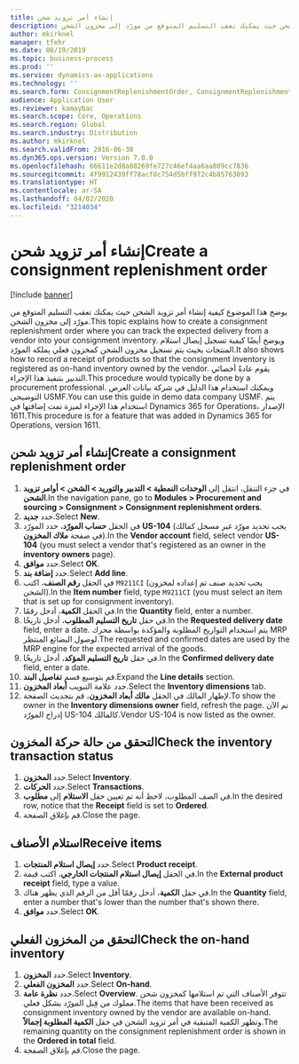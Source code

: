 ```yaml
---
title: إنشاء أمر تزويد شحن
description: يوضح هذا الموضوع كيفية إنشاء أمر تزويد الشحن حيث يمكنك تعقب التسليم المتوقع من مورّد إلى مخزون الشحن.
author: mkirknel
manager: tfehr
ms.date: 08/19/2019
ms.topic: business-process
ms.prod: ''
ms.service: dynamics-ax-applications
ms.technology: ''
ms.search.form: ConsignmentReplenishmentOrder, ConsignmentReplenishmentOrderCreate, InventTrans, ConsignmentDraftReplenishmentOrderJournal, InventOnhandMovement, InventOnhandItem, InventItemIdLookupSimple
audience: Application User
ms.reviewer: kamaybac
ms.search.scope: Core, Operations
ms.search.region: Global
ms.search.industry: Distribution
ms.author: mkirknel
ms.search.validFrom: 2016-06-30
ms.dyn365.ops.version: Version 7.0.0
ms.openlocfilehash: 66611e2d8a88269fe727c46ef4aa6aa809cc7836
ms.sourcegitcommit: 4f9912439ff78acf0c754d5bff972c4b85763093
ms.translationtype: HT
ms.contentlocale: ar-SA
ms.lasthandoff: 04/02/2020
ms.locfileid: "3214034"
---
```

# <a name="create-a-consignment-replenishment-order"></a><span data-ttu-id="e3cb1-103">إنشاء أمر تزويد شحن</span><span class="sxs-lookup"><span data-stu-id="e3cb1-103">Create a consignment replenishment order</span></span>

[!include [banner](../../includes/banner.md)]

<span data-ttu-id="e3cb1-104">يوضح هذا الموضوع كيفية إنشاء أمر تزويد الشحن حيث يمكنك تعقب التسليم المتوقع من مورّد إلى مخزون الشحن.</span><span class="sxs-lookup"><span data-stu-id="e3cb1-104">This topic explains how to create a consignment replenishment order where you can track the expected delivery from a vendor into your consignment inventory.</span></span> <span data-ttu-id="e3cb1-105">ويوضح أيضًا كيفية تسجيل إيصال استلام المنتجات بحيث يتم تسجيل مخزون الشحن كمخزون فعلي يملكه المورّد.</span><span class="sxs-lookup"><span data-stu-id="e3cb1-105">It also shows how to record a receipt of products so that the consignment inventory is registered as on-hand inventory owned by the vendor.</span></span> <span data-ttu-id="e3cb1-106">يقوم عادةً أخصائي التدبير بتنفيذ هذا الإجراء.</span><span class="sxs-lookup"><span data-stu-id="e3cb1-106">This procedure would typically be done by a procurement professional.</span></span> <span data-ttu-id="e3cb1-107">ويمكنك استخدام هذا الدليل في شركة بيانات العرض التوضيحي USMF.</span><span class="sxs-lookup"><span data-stu-id="e3cb1-107">You can use this guide in demo data company USMF.</span></span> <span data-ttu-id="e3cb1-108">يتم استخدام هذا الإجراء لميزة تمت إضافتها في Dynamics 365 for Operations، الإصدار 1611.</span><span class="sxs-lookup"><span data-stu-id="e3cb1-108">This procedure is for a feature that was added in Dynamics 365 for Operations, version 1611.</span></span>

## <a name="create-a-consignment-replenishment-order"></a><span data-ttu-id="e3cb1-109">إنشاء أمر تزويد شحن</span><span class="sxs-lookup"><span data-stu-id="e3cb1-109">Create a consignment replenishment order</span></span>
1. <span data-ttu-id="e3cb1-110">في جزء التنقل، انتقل إلى **الوحدات النمطية > التدبير والتوريد > الشحن > أوامر تزويد الشحن‬**.</span><span class="sxs-lookup"><span data-stu-id="e3cb1-110">In the navigation pane, go to **Modules > Procurement and sourcing > Consignment > Consignment replenishment orders**.</span></span>
2. <span data-ttu-id="e3cb1-111">حدد **جديد**.</span><span class="sxs-lookup"><span data-stu-id="e3cb1-111">Select **New**.</span></span>
3. <span data-ttu-id="e3cb1-112">في الحقل **حساب المورّد**، حدد المورّد **US-104** (يجب تحديد مورّد غير مسجل كمالك في صفحة **ملاك المخزون**).</span><span class="sxs-lookup"><span data-stu-id="e3cb1-112">In the **Vendor account** field, select vendor **US-104** (you must select a vendor that's registered as an owner in the **inventory owners** page).</span></span> 
4. <span data-ttu-id="e3cb1-113">حدد **موافق**.</span><span class="sxs-lookup"><span data-stu-id="e3cb1-113">Select **OK**.</span></span>
5. <span data-ttu-id="e3cb1-114">حدد **إضافة بند**.</span><span class="sxs-lookup"><span data-stu-id="e3cb1-114">Select **Add line**.</span></span>
6. <span data-ttu-id="e3cb1-115">في الحقل **رقم الصنف**، اكتب `M9211CI` (يجب تحديد صنف تم إعداده لمخزون الشحن).</span><span class="sxs-lookup"><span data-stu-id="e3cb1-115">In the **Item number** field, type `M9211CI` (you must select an item that is set up for consignment inventory).</span></span>
7. <span data-ttu-id="e3cb1-116">في الحقل **الكمية**، أدخل رقمًا.</span><span class="sxs-lookup"><span data-stu-id="e3cb1-116">In the **Quantity** field, enter a number.</span></span>
8. <span data-ttu-id="e3cb1-117">في حقل **‏‫تاريخ التسليم المطلوب‬‬**، أدخل تاريخًا.</span><span class="sxs-lookup"><span data-stu-id="e3cb1-117">In the **Requested delivery date** field, enter a date.</span></span> <span data-ttu-id="e3cb1-118">يتم استخدام التواريخ المطلوبة والمؤكدة بواسطة محرك MRP لوصول البضائع المنتظر.</span><span class="sxs-lookup"><span data-stu-id="e3cb1-118">The requested and confirmed dates are used by the MRP engine for the expected arrival of the goods.</span></span>  
9. <span data-ttu-id="e3cb1-119">في حقل **‏‫تاريخ التسليم المؤكد‬**، أدخل تاريخًا.</span><span class="sxs-lookup"><span data-stu-id="e3cb1-119">In the **Confirmed delivery date** field, enter a date.</span></span>
10. <span data-ttu-id="e3cb1-120">قم بتوسيع قسم **تفاصيل البند**.</span><span class="sxs-lookup"><span data-stu-id="e3cb1-120">Expand the **Line details** section.</span></span>
11. <span data-ttu-id="e3cb1-121">حدد علامة التبويب **أبعاد المخزون**.</span><span class="sxs-lookup"><span data-stu-id="e3cb1-121">Select the **Inventory dimensions** tab.</span></span>
12. <span data-ttu-id="e3cb1-122">لإظهار المالك في الحقل **مالك أبعاد المخزون**، قم بتحديث الصفحة.</span><span class="sxs-lookup"><span data-stu-id="e3cb1-122">To show the owner in the **Inventory dimensions owner** field, refresh the page.</span></span> <span data-ttu-id="e3cb1-123">تم الآن إدراج المورّد US-104 كالمالك.</span><span class="sxs-lookup"><span data-stu-id="e3cb1-123">Vendor US-104 is now listed as the owner.</span></span>  

## <a name="check-the-inventory-transaction-status"></a><span data-ttu-id="e3cb1-124">التحقق من حالة حركة المخزون</span><span class="sxs-lookup"><span data-stu-id="e3cb1-124">Check the inventory transaction status</span></span>
1. <span data-ttu-id="e3cb1-125">حدد **المخزون**.</span><span class="sxs-lookup"><span data-stu-id="e3cb1-125">Select **Inventory**.</span></span>
2. <span data-ttu-id="e3cb1-126">حدد **الحركات**.</span><span class="sxs-lookup"><span data-stu-id="e3cb1-126">Select **Transactions**.</span></span>
3. <span data-ttu-id="e3cb1-127">في الصف المطلوب، لاحظ أنه تم تعيين حقل **الاستلام** إلى **مطلوب‬**.</span><span class="sxs-lookup"><span data-stu-id="e3cb1-127">In the desired row, notice that the **Receipt** field is set to **Ordered**.</span></span>  
4. <span data-ttu-id="e3cb1-128">قم بإغلاق الصفحة.</span><span class="sxs-lookup"><span data-stu-id="e3cb1-128">Close the page.</span></span>

## <a name="receive-items"></a><span data-ttu-id="e3cb1-129">استلام الأصناف</span><span class="sxs-lookup"><span data-stu-id="e3cb1-129">Receive items</span></span>
1. <span data-ttu-id="e3cb1-130">حدد **إيصال استلام المنتجات**.</span><span class="sxs-lookup"><span data-stu-id="e3cb1-130">Select **Product receipt**.</span></span>
2. <span data-ttu-id="e3cb1-131">في الحقل **إيصال استلام المنتجات الخارجي‬**، اكتب قيمة.</span><span class="sxs-lookup"><span data-stu-id="e3cb1-131">In the **External product receipt** field, type a value.</span></span>
3. <span data-ttu-id="e3cb1-132">في حقل **الكمية**، أدخل رقمًا أقل من الرقم الذي يظهر هناك.</span><span class="sxs-lookup"><span data-stu-id="e3cb1-132">In the **Quantity** field, enter a number that's lower than the number that's shown there.</span></span> 
4. <span data-ttu-id="e3cb1-133">حدد **موافق**.</span><span class="sxs-lookup"><span data-stu-id="e3cb1-133">Select **OK**.</span></span>

## <a name="check-the-on-hand-inventory"></a><span data-ttu-id="e3cb1-134">التحقق من المخزون الفعلي</span><span class="sxs-lookup"><span data-stu-id="e3cb1-134">Check the on-hand inventory</span></span>
1. <span data-ttu-id="e3cb1-135">حدد **المخزون**.</span><span class="sxs-lookup"><span data-stu-id="e3cb1-135">Select **Inventory**.</span></span>
2. <span data-ttu-id="e3cb1-136">حدد **المخزون الفعلي**.</span><span class="sxs-lookup"><span data-stu-id="e3cb1-136">Select **On-hand**.</span></span>
3. <span data-ttu-id="e3cb1-137">حدد **نظرة عامة**.</span><span class="sxs-lookup"><span data-stu-id="e3cb1-137">Select **Overview**.</span></span> <span data-ttu-id="e3cb1-138">تتوفر الأصناف التي تم استلامها كمخزون شحن مملوك من قِبل المورّد بشكل فعلي.</span><span class="sxs-lookup"><span data-stu-id="e3cb1-138">The items that have been received as consignment inventory owned by the vendor are available on-hand.</span></span> <span data-ttu-id="e3cb1-139">وتظهر الكمية المتبقية في أمر تزويد الشحن في حقل **الكمية المطلوبة إجمالاً‬**.</span><span class="sxs-lookup"><span data-stu-id="e3cb1-139">The remaining quantity on the consignment replenishment order is shown in the **Ordered in total** field.</span></span>  
4. <span data-ttu-id="e3cb1-140">قم بإغلاق الصفحة.</span><span class="sxs-lookup"><span data-stu-id="e3cb1-140">Close the page.</span></span>

